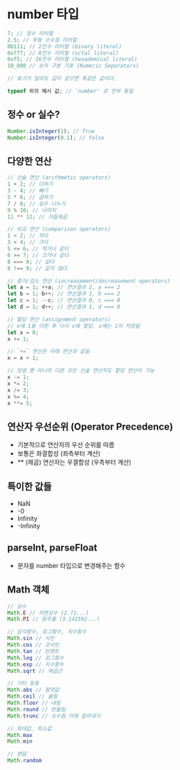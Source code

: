 # number 타입

```javascript
7; // 정수 리터럴
2.5; // 부동 소수점 리터럴
0b111; // 2진수 리터럴 (binary literal)
0o777; // 8진수 리터럴 (octal literal)
0xf5; // 16진수 리터럴 (hexademical literal)
10_000 // 숫자 구분 기호 (Numeric Separators)

// 표기가 달라도 값이 같으면 똑같은 값이다.

typeof 위의 예시 값; // 'number' 로 전부 동일
```



## 정수 or 실수?

```javascript
Number.isInteger(1); // True
Number.isInteger(0.1); // false
```



## 다양한 연산

```javascript
// 산술 연산 (arithmetic operators)
1 + 2; // 더하기
3 - 4; // 빼기
5 * 6; // 곱하기
7 / 8; // 실수 나누기
9 % 10; // 나머지
11 ** 12; // 거듭제곱

// 비교 연산 (comparison operators)
1 < 2; // 작다
3 > 4; // 크다
5 <= 6; // 작거나 같다
6 >= 7; // 크거나 같다
8 === 8; // 같다
8 !== 9; // 같지 않다

// 증가/감소 연산 (increasement/decreasement operators)
let a = 1; ++a; // 연산결과 2, a === 2
let b = 1; b++; // 연산결과 1, b === 2
let c = 1; --c; // 연산결과 0, c === 0
let d = 1; d++; // 연산결과 1, d === 0

// 할당 연산 (assignment operators)
// x에 1을 더한 후 다시 x에 할당. x에는 1이 저장됨
let x = 0;
x += 1;

// `+=` 연산은 아래 연산과 같음
x = x + 1;

// 덧셈 뿐 아니라 다른 모든 산술 연산자도 할당 연산이 가능
x -= 1;
x *= 2;
x /= 3;
x %= 4;
x **= 5;
```



## 연산자 우선순위 (Operator Precedence)

- 기본적으로 연산자의 우선 순위를 따름
- 보통은 좌결합성 (좌측부터 계산)
- ** (제곱) 연산자는 우결합성 (우측부터 계산)



## 특이한 값들

- NaN
- -0
- Infinity
- -Infinity



## parseInt, parseFloat

- 문자를 number 타입으로 변경해주는 함수



## Math 객체

```javascript
// 상수
Math.E // 자연상수 (2.71...)
Math.PI // 원주율 (3.141592...)

// 삼각함수, 로그함수, 지수함수
Math.sin // 사인
Math.cos // 코사인
Math.tan // 탄젠트
Math.log // 로그함수
Math.exp // 지수함수
Math.sqrt // 제곱근

// 기타 등등
Math.abs // 절댓값
Math.ceil // 올림
Math.floor // 내림
Math.round // 반올림
Math.trunc // 소수점 아래 잘라내기

// 최대값, 최소값
Math.max
Math.min

// 랜덤
Math.random
```



